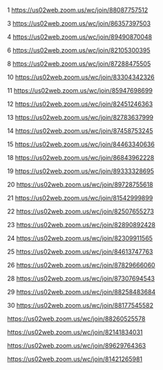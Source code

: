 1 https://us02web.zoom.us/wc/join/88087757512

3 https://us02web.zoom.us/wc/join/86357397503

4 https://us02web.zoom.us/wc/join/89490870048

6 https://us02web.zoom.us/wc/join/82105300395

8 https://us02web.zoom.us/wc/join/87288475505

10 https://us02web.zoom.us/wc/join/83304342326

11 https://us02web.zoom.us/wc/join/85947698699

12 https://us02web.zoom.us/wc/join/82451246363

13 https://us02web.zoom.us/wc/join/82783637999

14 https://us02web.zoom.us/wc/join/87458753245

15 https://us02web.zoom.us/wc/join/84463340636

18 https://us02web.zoom.us/wc/join/86843962228

19 https://us02web.zoom.us/wc/join/89333328695

20 https://us02web.zoom.us/wc/join/89728755618

21 https://us02web.zoom.us/wc/join/81542999899

22 https://us02web.zoom.us/wc/join/82507655273

23 https://us02web.zoom.us/wc/join/82890892428

24 https://us02web.zoom.us/wc/join/82309911565

25 https://us02web.zoom.us/wc/join/84613747763

26 https://us02web.zoom.us/wc/join/87829666060

28 https://us02web.zoom.us/wc/join/87307694543

29 https://us02web.zoom.us/wc/join/88258483684

30 https://us02web.zoom.us/wc/join/88177545582

https://us02web.zoom.us/wc/join/88260525578


https://us02web.zoom.us/wc/join/82141834031

https://us02web.zoom.us/wc/join/89629764363

https://us02web.zoom.us/wc/join/81421265981
